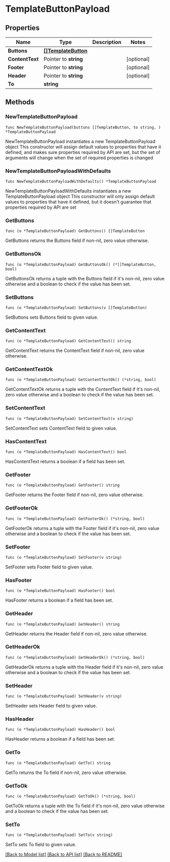 # TemplateButtonPayload

## Properties

Name | Type | Description | Notes
------------ | ------------- | ------------- | -------------
**Buttons** | [**[]TemplateButton**](TemplateButton.md) |  | 
**ContentText** | Pointer to **string** |  | [optional] 
**Footer** | Pointer to **string** |  | [optional] 
**Header** | Pointer to **string** |  | [optional] 
**To** | **string** |  | 

## Methods

### NewTemplateButtonPayload

`func NewTemplateButtonPayload(buttons []TemplateButton, to string, ) *TemplateButtonPayload`

NewTemplateButtonPayload instantiates a new TemplateButtonPayload object
This constructor will assign default values to properties that have it defined,
and makes sure properties required by API are set, but the set of arguments
will change when the set of required properties is changed

### NewTemplateButtonPayloadWithDefaults

`func NewTemplateButtonPayloadWithDefaults() *TemplateButtonPayload`

NewTemplateButtonPayloadWithDefaults instantiates a new TemplateButtonPayload object
This constructor will only assign default values to properties that have it defined,
but it doesn't guarantee that properties required by API are set

### GetButtons

`func (o *TemplateButtonPayload) GetButtons() []TemplateButton`

GetButtons returns the Buttons field if non-nil, zero value otherwise.

### GetButtonsOk

`func (o *TemplateButtonPayload) GetButtonsOk() (*[]TemplateButton, bool)`

GetButtonsOk returns a tuple with the Buttons field if it's non-nil, zero value otherwise
and a boolean to check if the value has been set.

### SetButtons

`func (o *TemplateButtonPayload) SetButtons(v []TemplateButton)`

SetButtons sets Buttons field to given value.


### GetContentText

`func (o *TemplateButtonPayload) GetContentText() string`

GetContentText returns the ContentText field if non-nil, zero value otherwise.

### GetContentTextOk

`func (o *TemplateButtonPayload) GetContentTextOk() (*string, bool)`

GetContentTextOk returns a tuple with the ContentText field if it's non-nil, zero value otherwise
and a boolean to check if the value has been set.

### SetContentText

`func (o *TemplateButtonPayload) SetContentText(v string)`

SetContentText sets ContentText field to given value.

### HasContentText

`func (o *TemplateButtonPayload) HasContentText() bool`

HasContentText returns a boolean if a field has been set.

### GetFooter

`func (o *TemplateButtonPayload) GetFooter() string`

GetFooter returns the Footer field if non-nil, zero value otherwise.

### GetFooterOk

`func (o *TemplateButtonPayload) GetFooterOk() (*string, bool)`

GetFooterOk returns a tuple with the Footer field if it's non-nil, zero value otherwise
and a boolean to check if the value has been set.

### SetFooter

`func (o *TemplateButtonPayload) SetFooter(v string)`

SetFooter sets Footer field to given value.

### HasFooter

`func (o *TemplateButtonPayload) HasFooter() bool`

HasFooter returns a boolean if a field has been set.

### GetHeader

`func (o *TemplateButtonPayload) GetHeader() string`

GetHeader returns the Header field if non-nil, zero value otherwise.

### GetHeaderOk

`func (o *TemplateButtonPayload) GetHeaderOk() (*string, bool)`

GetHeaderOk returns a tuple with the Header field if it's non-nil, zero value otherwise
and a boolean to check if the value has been set.

### SetHeader

`func (o *TemplateButtonPayload) SetHeader(v string)`

SetHeader sets Header field to given value.

### HasHeader

`func (o *TemplateButtonPayload) HasHeader() bool`

HasHeader returns a boolean if a field has been set.

### GetTo

`func (o *TemplateButtonPayload) GetTo() string`

GetTo returns the To field if non-nil, zero value otherwise.

### GetToOk

`func (o *TemplateButtonPayload) GetToOk() (*string, bool)`

GetToOk returns a tuple with the To field if it's non-nil, zero value otherwise
and a boolean to check if the value has been set.

### SetTo

`func (o *TemplateButtonPayload) SetTo(v string)`

SetTo sets To field to given value.



[[Back to Model list]](../README.md#documentation-for-models) [[Back to API list]](../README.md#documentation-for-api-endpoints) [[Back to README]](../README.md)


